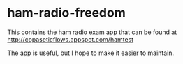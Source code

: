 # ham-radio-freedom
This contains the ham radio exam app that can be found at 
http://copaseticflows.appspot.com/hamtest

The app is useful, but I hope to make it easier to maintain.

